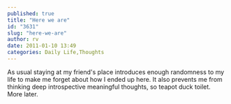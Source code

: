 ```yaml
---
published: true
title: "Here we are"
id: "3631"
slug: "here-we-are"
author: rv
date: 2011-01-10 13:49
categories: Daily Life,Thoughts
---
```

As usual staying at my friend's place introduces enough randomness to my life to make me forget about how I ended up here. It also prevents me from thinking deep introspective meaningful thoughts, so teapot duck toilet. More later.